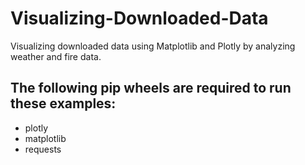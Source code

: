 # Visualizing-Downloaded-Data
Visualizing downloaded data using Matplotlib and Plotly by analyzing weather and fire data.

## The following pip wheels are required to run these examples:
* plotly
* matplotlib
* requests

